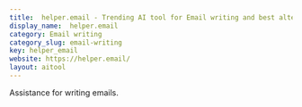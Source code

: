 ```yaml
---
title:  helper.email - Trending AI tool for Email writing and best alternatives
display_name:  helper.email
category: Email writing
category_slug: email-writing
key: helper_email
website: https://helper.email/
layout: aitool
---
```


Assistance for writing emails.
